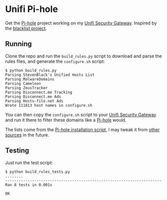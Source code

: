 # Unifi Pi-hole

Get the [Pi-hole](https://github.com/pi-hole/pi-hole) project working on my [Unifi Security Gateway](https://www.ui.com/unifi-routing/usg/). Inspired by the [blacklist project](https://github.com/britannic/blacklist).

## Running

Clone the repo and run the `build_rules.py` script to download and parse the rules files, and generate the `configure.sh` script:

    $ python build_rules.py
    Parsing StevenBlack's Unified Hosts List
    Parsing MalwareDomains
    Parsing Cameleon
    Parsing ZeusTracker
    Parsing Disconnect.me Tracking
    Parsing Disconnect.me Ads
    Parsing Hosts-file.net Ads
    Wrote 111813 host names in configure.sh

You can then copy the `configure.sh` script to your [Unifi Security Gateway](https://www.ui.com/unifi-routing/usg/) and run it there to filter these domains like a [Pi-hole](https://github.com/pi-hole/pi-hole) would.

The lists come from the [Pi-hole installation script](https://github.com/pi-hole/pi-hole/blob/master/automated%20install/basic-install.sh), I may tweak it from [other sources](https://firebog.net) in the future.

## Testing

Just run the test script:

	$ python build_rules_tests.py 
	........
	----------------------------------------------------------------------
	Ran 8 tests in 0.001s

	OK
